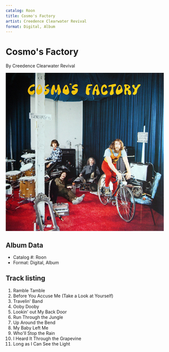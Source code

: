 ```yaml
---
catalog: Roon
title: Cosmo's Factory
artist: Creedence Clearwater Revival
format: Digital, Album
---
```


# Cosmo's Factory

By Creedence Clearwater Revival

![](../../assets/albumcovers/Creedence_Clearwater_Revival-Cosmos_Factory.png)

## Album Data

- Catalog #: Roon
- Format: Digital, Album


## Track listing


1. Ramble Tamble
2. Before You Accuse Me (Take a Look at Yourself)
3. Travelin' Band
4. Ooby Dooby
5. Lookin' out My Back Door
6. Run Through the Jungle
7. Up Around the Bend
8. My Baby Left Me
9. Who'll Stop the Rain
10. I Heard It Through the Grapevine
11. Long as I Can See the Light

